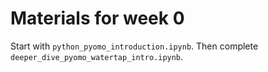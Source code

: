 # Materials for week 0

Start with `python_pyomo_introduction.ipynb`. Then complete `deeper_dive_pyomo_watertap_intro.ipynb`.
